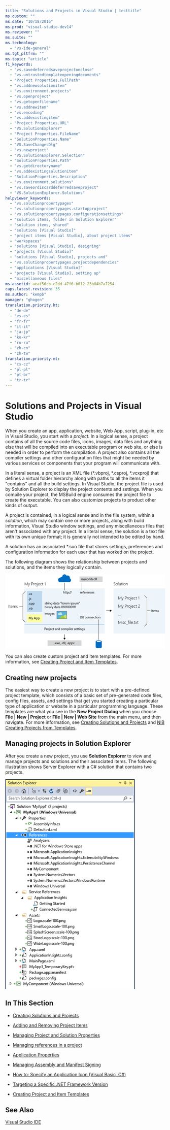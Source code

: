 ```yaml
---
title: "Solutions and Projects in Visual Studio | testtitle"
ms.custom: ""
ms.date: "10/18/2016"
ms.prod: "visual-studio-dev14"
ms.reviewer: ""
ms.suite: ""
ms.technology: 
  - "vs-ide-general"
ms.tgt_pltfrm: ""
ms.topic: "article"
f1_keywords: 
  - "vs.savedeferredsaveprojectonclose"
  - "vs.untrustedtemplateopeningdocuments"
  - "Project Properties.FullPath"
  - "vs.addnewsolutionitem"
  - "vs.environment.projects"
  - "vs.openproject"
  - "vs.getopenfilename"
  - "vs.addnewitem"
  - "vs.encoding"
  - "vs.addexistingitem"
  - "Project Properties.URL"
  - "VS.SolutionExplorer"
  - "Project Properties.FileName"
  - "SolutionProperties.Name"
  - "VS.SaveChangesDlg"
  - "vs.newproject"
  - "VS.SolutionExplorer.Selection"
  - "SolutionProperties.Path"
  - "vs.getdirectoryname"
  - "vs.addexistingsolutionitem"
  - "SolutionProperties.Description"
  - "vs.environment.solutions"
  - "vs.saveordiscarddeferredsaveproject"
  - "VS.SolutionExplorer.Solutions"
helpviewer_keywords: 
  - "vs.solutionpropertypages"
  - "vs.solutionpropertypages.startupproject"
  - "vs.solutionpropertypages.configurationsettings"
  - "solution items, folder in Solution Explorer"
  - "solution items, shared"
  - "solutions [Visual Studio]"
  - "project items [Visual Studio], about project items"
  - "workspaces"
  - "solutions [Visual Studio], designing"
  - "projects [Visual Studio]"
  - "solutions [Visual Studio], projects and"
  - "vs.solutionpropertypages.projectdependencies"
  - "applications [Visual Studio]"
  - "projects [Visual Studio], setting up"
  - "miscellaneous files"
ms.assetid: aeaf56cb-c2dd-47f6-b012-23b84b7a7254
caps.latest.revision: 35
ms.author: "kempb"
manager: "ghogen"
translation.priority.ht: 
  - "de-de"
  - "es-es"
  - "fr-fr"
  - "it-it"
  - "ja-jp"
  - "ko-kr"
  - "ru-ru"
  - "zh-cn"
  - "zh-tw"
translation.priority.mt: 
  - "cs-cz"
  - "pl-pl"
  - "pt-br"
  - "tr-tr"
---
```

# Solutions and Projects in Visual Studio
When you create an app, application, website, Web App, script, plug-in, etc in Visual Studio, you start with a *project*. In a logical sense, a project contains of all the source code files, icons, images, data files and anything else that will be compiled into an executable program or web site, or else is needed in order to perform the compilation.  A project also contains all the compiler settings and other configuration files that might be needed by various services or components that your program will communicate with.  
  
 In a literal sense, a project is an XML file (*.vbproj, \*.csproj, \*.vcxproj) that defines a virtual folder hierarchy along with paths to all the items it "contains" and all the build settings. In Visual Studio, the project file is used by Solution Explorer to display the project contents and settings. When you compile your project, the MSBuild engine consumes the project file to create the executable. You can also customize projects to product other kinds of output.  
  
 A project is contained, in a logical sense and in the file system, within a *solution*, which may contain one or more projects, along with build information, Visual Studio window settings, and any miscellaneous files that aren't associated with any project. In a literal sense, the solution is a text file with its own unique format; it is generally not intended to be edited by hand.  
  
 A solution has an associated *.suo file that stores settings, preferences and configuration information for each user that has worked on the project.  
  
 The following diagram shows the relationship between projects and solutions, and the items they logically contain.  
  
 ![Visual Studio projects and solutions](../ide/media/vs2015_project_diagram.png "vs2015_project_diagram")  
  
 You can also create custom project and item templates. For more information, see [Creating Project and Item Templates](../ide/creating-project-and-item-templates.md).  
  
## Creating new projects  
 The easiest way to create a new project is to start with a pre-defined project template, which consists of a basic set of pre-generated code files, config files, assets, and settings that get you started creating a particular type of application or website in a particular programming language. These templates are what you see in the **New Project Dialog** when you choose **File &#124; New &#124; Project** or **File &#124; New &#124; Web Site** from the main menu, and then navigate. For more information, see [Creating Solutions and Projects](../ide/creating-solutions-and-projects.md) and  [NIB Creating Projects from Templates](http://msdn.microsoft.com/en-us/7c36d86a-6b79-4480-8228-0f925f1204b2).  
  
## Managing projects in Solution Explorer  
 After you create a new project, you use **Solution Explorer** to view and manage projects and solutions and their associated items. The following illustration shows Server Explorer with a C# solution that contains two projects.  
  
 ![Solution Explorer](../ide/media/vs2015_solution_explorer.png "vs2015_solution_explorer")  
  
## In This Section  
  
-   [Creating Solutions and Projects](../ide/creating-solutions-and-projects.md)  
  
-   [Adding and Removing Project Items](../ide/adding-and-removing-project-items.md)  
  
-   [Managing Project and Solution Properties](../ide/managing-project-and-solution-properties.md)  
  
-   [Managing references in a project](../ide/managing-references-in-a-project.md)  
  
-   [Application Properties](../ide/application-properties.md)  
  
-   [Managing Assembly and Manifest Signing](../ide/managing-assembly-and-manifest-signing.md)  
  
-   [How to: Specify an Application Icon (Visual Basic, C#)](../ide/how-to--specify-an-application-icon--visual-basic--csharp-.md)  
  
-   [Targeting a Specific .NET Framework Version](../ide/targeting-a-specific-.net-framework-version.md)  
  
-   [Creating Project and Item Templates](../ide/creating-project-and-item-templates.md)  
  
## See Also  
 [Visual Studio IDE](../ide/visual-studio-ide.md)